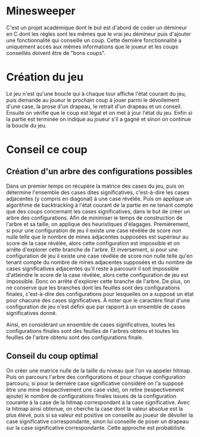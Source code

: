 # Minesweeper
C'est un projet académique dont le but est d'abord de coder un démineur en C dont les règles sont les mêmes que le vrai jeu démineur puis d'ajouter une fonctionnalité qui conseille un coup. Cette dernière fonctionnalité a uniquement accès aux mêmes informations que le joueur et les coups conseillés doivent être de "bons coups".

# Création du jeu
Le jeu n'est qu'une boucle qui à chaque tour affiche l'état courant du jeu, puis demande au joueur le prochain coup à jouer parmi le dévoilement d'une case, la prose d'un drapeau, le retrait d'un drapeau et un conseil. Ensuite on vérifie que le coup est légal et on met à jour l'état du jeu. Enfin si la partie est terminée on indique au joueur s'il a gagné et sinon on continue la boucle du jeu.

# Conseil ce coup

## Création d'un arbre des configurations possibles
Dans un premier temps on récupère la matrice des cases du jeu, puis on détermine l'ensemble des cases dites significatives, c'est-à-dire les cases adjacentes (y compris en diagonal) à une case révélée. Puis on applique un algorithme de backtracking à l'état courant de la partie en ne tenant compte que des coups concernant les cases significatives, dans le but de créer un arbre des configurations. Afin de minimiser le temps de construction de l'arbre et sa taille, on applique des heuristiques d'élagages. Premièrement, si pour une configuration de jeu il existe une case révélée de score non nulle telle que le nombre de mines adjacentes supposées est supérieur au score de la case révélée, alors cette configuration est impossible et on arrête d'explorer cette branche de l'arbre. Et inversement, si pour une configuration de jeu il existe une case révélée de score non nulle telle qu'en tenant compte du nombre de mines adjacentes supposées et du nombre de cases significatives adjacentes qu'il reste à parcourir il soit impossible d'atteindre le score de la case révélée, alors cette configuration de jeu est impossible. Donc on arrête d'explorer cette branche de l'arbre. De plus, on ne conserve que les branches dont les feuilles sont des configurations finales, c'est-à-dire des configurations pour lesquelles on a supposé un état pour chacune des cases significatives. À noter que le caractère final d'une configuration de jeu n'est défini que par rapport à un ensemble de cases significatives donné.

Ainsi, en considérant un ensemble de cases significatives, toutes les configurations finales sont des feuilles de l'arbres obtenu et toutes les feuilles de l'arbre obtenu sont des configurations finale.

## Conseil du coup optimal
On créer une matrice nulle de la taille du niveau que l'on va appeler hitmap. Puis on parcours l'arbre des configurations et pour chaque configuration parcouru, si pour la dernière case significative considéré on l'a supposé être une mine (respectivement une case vide), on retire (respectivement ajoute) le nombre de configurations finales issues de la configuration courante à la case de la hitmap correspondant à la case significative.
Avec la hitmap ainsi obtenue, on cherche la case dont la valeur absolue est la plus élevé, puis si sa valeur est positive on conseille au joueur de dévoiler la case significative correspondante, sinon lui conseille de poser un drapeau sur la case significative correspondante. Cette approche est probabiliste.
